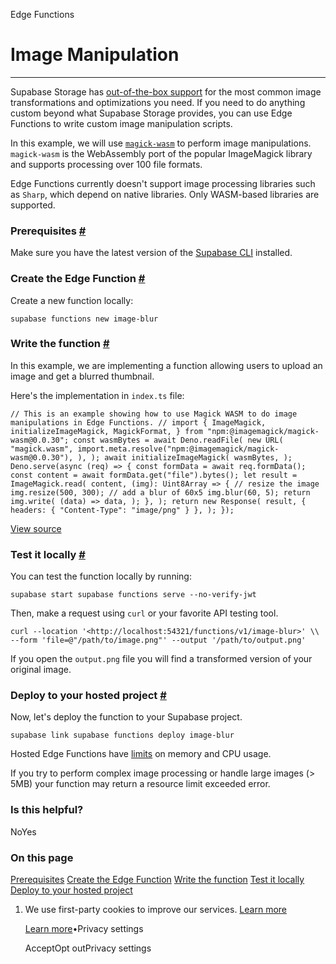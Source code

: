 Edge Functions

# Image Manipulation

* * *

Supabase Storage has [out-of-the-box support](https://supabase.com/docs/guides/storage/serving/image-transformations?queryGroups=language&language=js) for the most common image transformations and optimizations you need.
If you need to do anything custom beyond what Supabase Storage provides, you can use Edge Functions to write custom image manipulation scripts.

In this example, we will use [`magick-wasm`](https://github.com/dlemstra/magick-wasm) to perform image manipulations. `magick-wasm` is the WebAssembly port of the popular ImageMagick library and supports processing over 100 file formats.

Edge Functions currently doesn't support image processing libraries such as `Sharp`, which depend on native libraries. Only WASM-based libraries are supported.

### Prerequisites [\#](https://supabase.com/docs/guides/functions/examples/image-manipulation\#prerequisites)

Make sure you have the latest version of the [Supabase CLI](https://supabase.com/docs/guides/cli#installation) installed.

### Create the Edge Function [\#](https://supabase.com/docs/guides/functions/examples/image-manipulation\#create-the-edge-function)

Create a new function locally:

`
supabase functions new image-blur
`

### Write the function [\#](https://supabase.com/docs/guides/functions/examples/image-manipulation\#write-the-function)

In this example, we are implementing a function allowing users to upload an image and get a blurred thumbnail.

Here's the implementation in `index.ts` file:

`
// This is an example showing how to use Magick WASM to do image manipulations in Edge Functions.
//
import {
ImageMagick,
initializeImageMagick,
MagickFormat,
} from "npm:@imagemagick/magick-wasm@0.0.30";
const wasmBytes = await Deno.readFile(
new URL(
    "magick.wasm",
    import.meta.resolve("npm:@imagemagick/magick-wasm@0.0.30"),
),
);
await initializeImageMagick(
wasmBytes,
);
Deno.serve(async (req) => {
const formData = await req.formData();
const content = await formData.get("file").bytes();
let result = ImageMagick.read(
    content,
    (img): Uint8Array => {
      // resize the image
      img.resize(500, 300);
      // add a blur of 60x5
      img.blur(60, 5);
      return img.write(
        (data) => data,
      );
    },
);
return new Response(
    result,
    { headers: { "Content-Type": "image/png" } },
);
});
`

[View source](https://github.com/supabase/supabase/blob/9b9cf69c7e6cf3b275a7f324e7556b2960368e3f/examples/edge-functions/supabase/functions/image-manipulation/index.ts)

### Test it locally [\#](https://supabase.com/docs/guides/functions/examples/image-manipulation\#test-it-locally)

You can test the function locally by running:

`
supabase start
supabase functions serve --no-verify-jwt
`

Then, make a request using `curl` or your favorite API testing tool.

`
curl --location '<http://localhost:54321/functions/v1/image-blur>' \\
--form 'file=@"/path/to/image.png"'
--output '/path/to/output.png'
`

If you open the `output.png` file you will find a transformed version of your original image.

### Deploy to your hosted project [\#](https://supabase.com/docs/guides/functions/examples/image-manipulation\#deploy-to-your-hosted-project)

Now, let's deploy the function to your Supabase project.

`
supabase link
supabase functions deploy image-blur
`

Hosted Edge Functions have [limits](https://supabase.com/docs/guides/functions/limits) on memory and CPU usage.

If you try to perform complex image processing or handle large images (> 5MB) your function may return a resource limit exceeded error.

### Is this helpful?

NoYes

### On this page

[Prerequisites](https://supabase.com/docs/guides/functions/examples/image-manipulation#prerequisites) [Create the Edge Function](https://supabase.com/docs/guides/functions/examples/image-manipulation#create-the-edge-function) [Write the function](https://supabase.com/docs/guides/functions/examples/image-manipulation#write-the-function) [Test it locally](https://supabase.com/docs/guides/functions/examples/image-manipulation#test-it-locally) [Deploy to your hosted project](https://supabase.com/docs/guides/functions/examples/image-manipulation#deploy-to-your-hosted-project)

1. We use first-party cookies to improve our services. [Learn more](https://supabase.com/privacy#8-cookies-and-similar-technologies-used-on-our-european-services)



   [Learn more](https://supabase.com/privacy#8-cookies-and-similar-technologies-used-on-our-european-services)•Privacy settings





   AcceptOpt outPrivacy settings